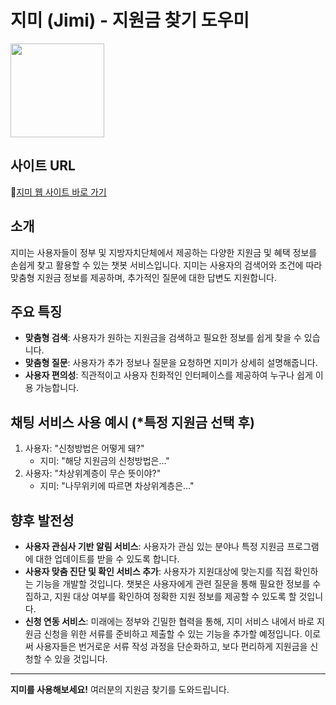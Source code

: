 # 지미 (Jimi) - 지원금 찾기 도우미


<img src="https://github.com/Jimicef/Jimi/assets/81891345/5d55a8b7-4427-41f0-9765-928523d474c6"  width="150">

## 사이트 URL

📎[지미 웹 사이트 바로 가기](http://jimi-bucket.s3-website.ap-northeast-2.amazonaws.com/)

## 소개
지미는 사용자들이 정부 및 지방자치단체에서 제공하는 다양한 지원금 및 혜택 정보를 손쉽게 찾고 활용할 수 있는 챗봇 서비스입니다. 지미는 사용자의 검색어와 조건에 따라 맞춤형 지원금 정보를 제공하며, 추가적인 질문에 대한 답변도 지원합니다.

## 주요 특징

- **맞춤형 검색**: 사용자가 원하는 지원금을 검색하고 필요한 정보를 쉽게 찾을 수 있습니다.
- **맞춤형 질문**: 사용자가 추가 정보나 질문을 요청하면 지미가 상세히 설명해줍니다.
- **사용자 편의성**: 직관적이고 사용자 친화적인 인터페이스를 제공하여 누구나 쉽게 이용 가능합니다.

## 채팅 서비스 사용 예시 (*특정 지원금 선택 후)

1. 사용자: "신청방법은 어떻게 돼?"
   - 지미: "해당 지원금의 신청방법은..."
2. 사용자: "차상위계층이 무슨 뜻이야?"
   - 지미: "나무위키에 따르면 차상위계층은..."

## 향후 발전성
- **사용자 관심사 기반 알림 서비스**: 사용자가 관심 있는 분야나 특정 지원금 프로그램에 대한 업데이트를 받을 수 있도록 합니다.
- **사용자 맞춤 진단 및 확인 서비스 추가**: 사용자가 지원대상에 맞는지를 직접 확인하는 기능을 개발할 것입니다. 챗봇은 사용자에게 관련 질문을 통해 필요한 정보를 수집하고, 지원 대상 여부를 확인하여 정확한 지원 정보를 제공할 수 있도록 할 것입니다.
- **신청 연동 서비스**: 미래에는 정부와 긴밀한 협력을 통해, 지미 서비스 내에서 바로 지원금 신청을 위한 서류를 준비하고 제출할 수 있는 기능을 추가할 예정입니다. 이로써 사용자들은 번거로운 서류 작성 과정을 단순화하고, 보다 편리하게 지원금을 신청할 수 있을 것입니다.

---

**지미를 사용해보세요!** 여러분의 지원금 찾기를 도와드립니다.

